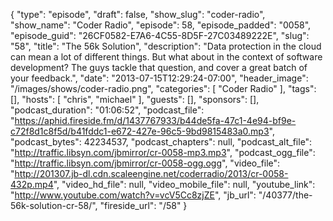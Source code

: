 {
  "type": "episode",
  "draft": false,
  "show_slug": "coder-radio",
  "show_name": "Coder Radio",
  "episode": 58,
  "episode_padded": "0058",
  "episode_guid": "26CF0582-E7A6-4C55-8D5F-27C03489222E",
  "slug": "58",
  "title": "The 56k Solution",
  "description": "Data protection in the cloud can mean a lot of different things. But what about in the context of software development? The guys tackle that question, and cover a great batch of your feedback.",
  "date": "2013-07-15T12:29:24-07:00",
  "header_image": "/images/shows/coder-radio.png",
  "categories": [
    "Coder Radio"
  ],
  "tags": [],
  "hosts": [
    "chris",
    "michael"
  ],
  "guests": [],
  "sponsors": [],
  "podcast_duration": "01:06:52",
  "podcast_file": "https://aphid.fireside.fm/d/1437767933/b44de5fa-47c1-4e94-bf9e-c72f8d1c8f5d/b41fddc1-e672-427e-96c5-9bd9815483a0.mp3",
  "podcast_bytes": 42234537,
  "podcast_chapters": null,
  "podcast_alt_file": "http://traffic.libsyn.com/jbmirror/cr-0058-mp3.mp3",
  "podcast_ogg_file": "http://traffic.libsyn.com/jbmirror/cr-0058-ogg.ogg",
  "video_file": "http://201307.jb-dl.cdn.scaleengine.net/coderradio/2013/cr-0058-432p.mp4",
  "video_hd_file": null,
  "video_mobile_file": null,
  "youtube_link": "http://www.youtube.com/watch?v=vcV5Cc8zjZE",
  "jb_url": "/40377/the-56k-solution-cr-58/",
  "fireside_url": "/58"
}

